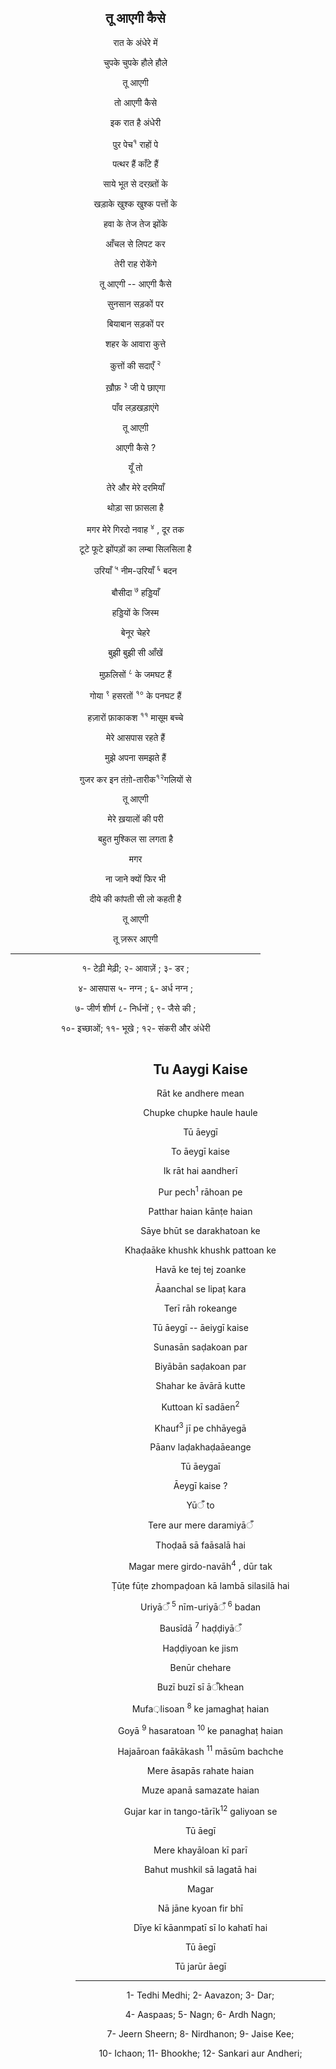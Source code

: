 
<div style="float:left; width:400;" align=center>
<h2>तू आएगी कैसे </h2>

रात  के अंधेरे में

चुपके चुपके हौले हौले

तू आएगी

तो  आएगी कैसे

इक रात है अंधेरी

पुर पेच<sup>१</sup> राहों पे

पत्थर हैं काँटे हैं

साये भूत से दरख़्तों के

खड़ाके खुश्क खुश्क पत्तों के

हवा के तेज तेज झोंके

आँचल से लिपट कर

तेरी राह रोकेंगे

तू आएगी -- आएगी कैसे

सुनसान सड़कों पर

बियाबान सड़कों पर

शहर के आवारा कुत्ते

कुत्तों की सदाएँ <sup>२</sup>

ख़ौफ़ <sup>३</sup>  जी पे छाएगा  

पाँव लड़खड़ाएंगे

तू आएग़ी

आएगी कैसे ?

यूँ तो

तेरे और मेरे दरमियाँ

थोड़ा सा फ़ासला है

मगर मेरे गिरदो नवाह <sup>४</sup> , दूर तक

टूटे फूटे झोंपड़ों का लम्बा सिलसिला है

उरियाँ <sup>५</sup>  नीम-उरियाँ <sup>६</sup>    बदन

बौसीदा <sup>७</sup> हड्डियाँ

हड्डियों के जिस्म

बेनूर चेहरे

बुझी बुझी सी आँखें

मुफ़लिसों <sup>८</sup> के जमघट हैं

गोया <sup>९</sup> हसरतों <sup>१०</sup> के पनघट हैं

हज़ारों फ़ाकाकश <sup>११</sup> मासूम बच्चे

मेरे आसपास रहते हैं

मुझे अपना समझते हैं

गुजर कर इन तंग़ो-तारीक<sup>१२</sup>गलियों से

तू आएगी

मेरे ख़यालों की परी

बहुत मुश्किल सा लगता है

मगर

ना जाने क्यों फिर भी

दीये की कांपती सी लो कहती है

तू आएगी

तू ज़रूर आएगी

----

१- टेढ़ी मेढ़ी; २- आवाज़ें ; ३- डर ;

४- आसपास ५- नग्न ; ६- अर्ध नग्न ;

७- जीर्ण शीर्ण ८- निर्धनों ; ९- जैसे की ;

१०- इच्छाओं; ११- भूखे ; १२- संकरी और अंधेरी

</div>

<div style="float:right; width:400;" align=center>
<h2>Tu Aaygi Kaise</h2>

Rāt ke andhere mean

Chupke chupke haule haule

Tū āeygī

To āeygī kaise

Ik rāt hai aandherī

Pur pech<sup>1</sup> rāhoan pe

Patthar haian kānṭe haian

Sāye bhūt se darakhatoan ke

Khaḍaāke khushk khushk pattoan ke

Havā ke tej tej zoanke

Āaanchal se lipaṭ kara

Terī rāh rokeange

Tū āeygī -- āeiygī kaise

Sunasān saḍakoan par

Biyābān saḍakoan par

Shahar ke āvārā kutte

Kuttoan kī sadāen<sup>2</sup>

Khauf<sup>3</sup>  jī pe chhāyegā

Pāanv laḍakhaḍaāeange

Tū āeygaī

Āeygī kaise ?

Yūँ to

Tere aur mere daramiyāँ

Thoḍaā sā faāsalā hai

Magar mere girdo-navāh<sup>4</sup>  , dūr tak

Ṭūṭe fūṭe zhompaḍoan kā lambā silasilā hai

Uriyāँ <sup>5</sup> nīm-uriyāँ <sup>6</sup> badan

Bausīdā <sup>7</sup> haḍḍiyāँ

Haḍḍiyoan ke jism

Benūr chehare

Buzī buzī sī āँkhean

Mufa़lisoan <sup>8</sup> ke jamaghaṭ haian

Goyā <sup>9</sup> hasaratoan <sup>10</sup> ke panaghaṭ haian

Hajaāroan faākākash <sup>11</sup> māsūm bachche

Mere āsapās rahate haian

Muze apanā samazate haian

Gujar kar in tango-tārīk<sup>12</sup> galiyoan se

Tū āegī

Mere khayāloan kī parī

Bahut mushkil sā lagatā hai

Magar

Nā jāne kyoan fir bhī

Dīye kī kāanmpatī sī lo kahatī hai

Tū āegī

Tū jarūr āegī

---
1- Tedhi Medhi; 2- Aavazon; 3- Dar;

4- Aaspaas; 5- Nagn; 6- Ardh Nagn;

7- Jeern Sheern; 8- Nirdhanon; 9- Jaise Kee;

10- Ichaon; 11- Bhookhe; 12- Sankari aur Andheri;

</div>
